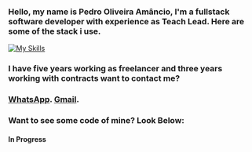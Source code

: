 ### Hello, my name is Pedro Oliveira Amâncio, I'm a fullstack software developer with experience as Teach Lead. Here are some of the stack i use.
[![My Skills](https://skillicons.dev/icons?i=dotnet,java,python,nodejs,nest,angular,react,js,html,css)](https://skillicons.dev)


### I have five years working as freelancer and three years working with contracts want to contact me?

### [WhatsApp](https://wa.me/+5531936192452).   [Gmail](https://mail.google.com/mail/?view=cm&fs=1&to=pedroamanciodeveloper@gmail.com).


### Want to see some code of mine? Look Below:
#### In Progress
<!--
**PedroAmancio00/PedroAmancio00** is a ✨ _special_ ✨ repository because its `README.md` (this file) appears on your GitHub profile.

Here are some ideas to get you started:

- 🔭 I’m currently working on ...
- 🌱 I’m currently learning ...
- 👯 I’m looking to collaborate on ...
- 🤔 I’m looking for help with ...
- 💬 Ask me about ...
- 📫 How to reach me: ...
- 😄 Pronouns: ...
- ⚡ Fun fact: ...
-->

